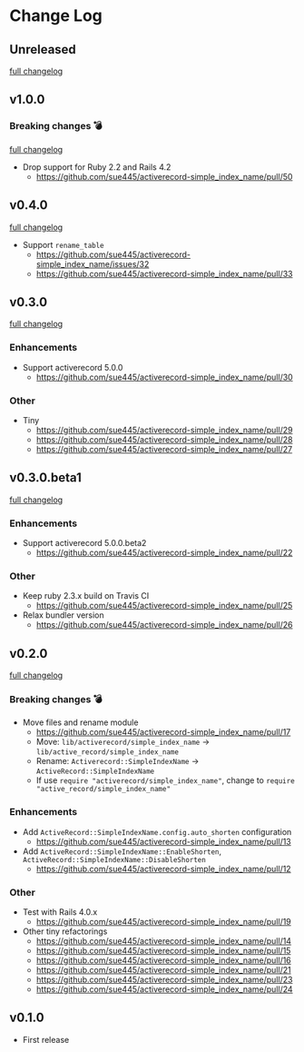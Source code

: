 # Change Log

## Unreleased
[full changelog](http://github.com/sue445/activerecord-simple_index_name/compare/v1.0.0...master)

## v1.0.0
### Breaking changes :bomb:
[full changelog](http://github.com/sue445/activerecord-simple_index_name/compare/v0.4.0...v1.0.0)

* Drop support for Ruby 2.2 and Rails 4.2
  * https://github.com/sue445/activerecord-simple_index_name/pull/50

## v0.4.0
[full changelog](http://github.com/sue445/activerecord-simple_index_name/compare/v0.3.0...v0.4.0)

* Support `rename_table`
  * https://github.com/sue445/activerecord-simple_index_name/issues/32
  * https://github.com/sue445/activerecord-simple_index_name/pull/33

## v0.3.0
[full changelog](http://github.com/sue445/activerecord-simple_index_name/compare/v0.3.0.beta1...v0.3.0)

### Enhancements
* Support activerecord 5.0.0
  * https://github.com/sue445/activerecord-simple_index_name/pull/30

### Other
* Tiny
  * https://github.com/sue445/activerecord-simple_index_name/pull/29
  * https://github.com/sue445/activerecord-simple_index_name/pull/28
  * https://github.com/sue445/activerecord-simple_index_name/pull/27

## v0.3.0.beta1
[full changelog](http://github.com/sue445/activerecord-simple_index_name/compare/v0.2.0...v0.3.0.beta1)

### Enhancements
* Support activerecord 5.0.0.beta2
  * https://github.com/sue445/activerecord-simple_index_name/pull/22

### Other
* Keep ruby 2.3.x build on Travis CI
  * https://github.com/sue445/activerecord-simple_index_name/pull/25
* Relax bundler version
  * https://github.com/sue445/activerecord-simple_index_name/pull/26

## v0.2.0
[full changelog](http://github.com/sue445/activerecord-simple_index_name/compare/v0.1.0...v0.2.0)

### Breaking changes :bomb:
* Move files and rename module
  * https://github.com/sue445/activerecord-simple_index_name/pull/17
  * Move: `lib/activerecord/simple_index_name` -> `lib/active_record/simple_index_name`
  * Rename: `Activerecord::SimpleIndexName` -> `ActiveRecord::SimpleIndexName`
  * If use `require "activerecord/simple_index_name"`, change to `require "active_record/simple_index_name"`

### Enhancements
* Add `ActiveRecord::SimpleIndexName.config.auto_shorten` configuration
  * https://github.com/sue445/activerecord-simple_index_name/pull/13
* Add `ActiveRecord::SimpleIndexName::EnableShorten`, `ActiveRecord::SimpleIndexName::DisableShorten`
  * https://github.com/sue445/activerecord-simple_index_name/pull/12

### Other
* Test with Rails 4.0.x
  * https://github.com/sue445/activerecord-simple_index_name/pull/19
* Other tiny refactorings
  * https://github.com/sue445/activerecord-simple_index_name/pull/14
  * https://github.com/sue445/activerecord-simple_index_name/pull/15
  * https://github.com/sue445/activerecord-simple_index_name/pull/16
  * https://github.com/sue445/activerecord-simple_index_name/pull/21
  * https://github.com/sue445/activerecord-simple_index_name/pull/23
  * https://github.com/sue445/activerecord-simple_index_name/pull/24

## v0.1.0
* First release
